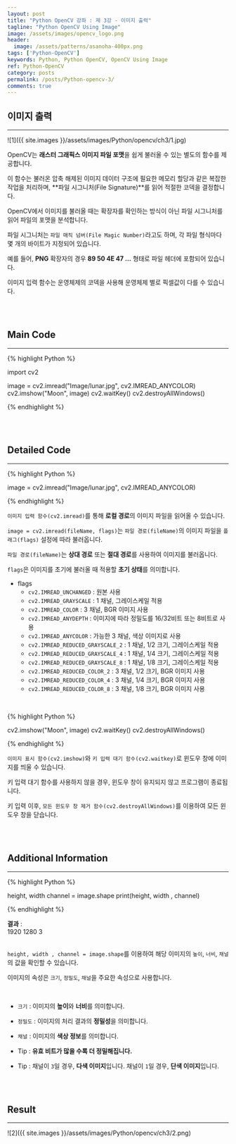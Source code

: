 ```yaml
---
layout: post
title: "Python OpenCV 강좌 : 제 3강 - 이미지 출력"
tagline: "Python OpenCV Using Image"
image: /assets/images/opencv_logo.png
header:
  image: /assets/patterns/asanoha-400px.png
tags: ['Python-OpenCV']
keywords: Python, Python OpenCV, OpenCV Using Image
ref: Python-OpenCV
category: posts
permalink: /posts/Python-opencv-3/
comments: true
---
```


## 이미지 출력 ##
----------

![1]({{ site.images }}/assets/images/Python/opencv/ch3/1.jpg)

OpenCV는 **래스터 그래픽스 이미지 파일 포맷**을 쉽게 불러올 수 있는 별도의 함수를 제공합니다.

이 함수는 불러온 압축 해제된 이미지 데이터 구조에 필요한 메모리 할당과 같은 복잡한 작업을 처리하며, **파일 시그니처(File Signature)**를 읽어 적절한 코덱을 결정합니다.

OpenCV에서 이미지를 불러올 때는 확장자를 확인하는 방식이 아닌 파일 시그니처를 읽어 파일의 포맷을 분석합니다.

파일 시그니처는 `파일 매직 넘버(File Magic Number)`라고도 하며, 각 파일 형식마다 몇 개의 바이트가 지정되어 있습니다.

예를 들어, **PNG** 확장자의 경우 **89 50 4E 47 …** 형태로 파일 헤더에 포함되어 있습니다.

이미지 입력 함수는 운영체제의 코덱을 사용해 운영체제 별로 픽셀값이 다를 수 있습니다. 

<br>
<br>

## Main Code ##
----------

{% highlight Python %}

import cv2

image = cv2.imread("Image/lunar.jpg", cv2.IMREAD_ANYCOLOR)
cv2.imshow("Moon", image)
cv2.waitKey()
cv2.destroyAllWindows()

{% endhighlight %}

<br>
<br>

## Detailed Code ##
----------

{% highlight Python %}

image = cv2.imread("Image/lunar.jpg", cv2.IMREAD_ANYCOLOR)

{% endhighlight %}

`이미지 입력 함수(cv2.imread)`를 통해 **로컬 경로**의 이미지 파일을 읽어올 수 있습니다.

`image = cv2.imread(fileName, flags)`는 `파일 경로(fileName)`의 이미지 파일을 `플래그(flags)` 설정에 따라 불러옵니다.

`파일 경로(fileName)`는 **상대 경로** 또는 **절대 경로**를 사용하여 이미지를 불러옵니다.

`flags`은 이미지를 초기에 불러올 때 적용할 **초기 상태**를 의미합니다.

* flags
    - `cv2.IMREAD_UNCHANGED` : 원본 사용
    - `cv2.IMREAD_GRAYSCALE` : 1 채널, 그레이스케일 적용
    - `cv2.IMREAD_COLOR` : 3 채널, BGR 이미지 사용
    - `cv2.IMREAD_ANYDEPTH` : 이미지에 따라 정밀도를 16/32비트 또는 8비트로 사용
    - `cv2.IMREAD_ANYCOLOR` : 가능한 3 채널, 색상 이미지로 사용
    - `cv2.IMREAD_REDUCED_GRAYSCALE_2` : 1 채널, 1/2 크기, 그레이스케일 적용
    - `cv2.IMREAD_REDUCED_GRAYSCALE_4` : 1 채널, 1/4 크기, 그레이스케일 적용
    - `cv2.IMREAD_REDUCED_GRAYSCALE_8` : 1 채널, 1/8 크기, 그레이스케일 적용
    - `cv2.IMREAD_REDUCED_COLOR_2` : 3 채널, 1/2 크기, BGR 이미지 사용
    - `cv2.IMREAD_REDUCED_COLOR_4` : 3 채널, 1/4 크기, BGR 이미지 사용
    - `cv2.IMREAD_REDUCED_COLOR_8` : 3 채널, 1/8 크기, BGR 이미지 사용

<br>

{% highlight Python %}

cv2.imshow("Moon", image)
cv2.waitKey()
cv2.destroyAllWindows()

{% endhighlight %}

`이미지 표시 함수(cv2.imshow)`와 `키 입력 대기 함수(cv2.waitkey)`로 윈도우 창에 이미지를 띄울 수 있습니다.

키 입력 대기 함수를 사용하지 않을 경우, 윈도우 창이 유지되지 않고 프로그램이 종료됩니다.

키 입력 이후, `모든 윈도우 창 제거 함수(cv2.destroyAllWindows)`를 이용하여 모든 윈도우 창을 닫습니다.

<br>
<br>

## Additional Information ##
----------

{% highlight Python %}

height, width channel = image.shape
print(height, width , channel)

{% endhighlight %}

**결과**
:    
1920 1280 3<br>
<br>

`height, width , channel = image.shape`를 이용하여 해당 이미지의 `높이`, `너비`, `채널`의 값을 확인할 수 있습니다.

이미지의 속성은 `크기`, `정밀도`, `채널`을 주요한 속성으로 사용합니다.

<br>

* `크기` : 이미지의 **높이**와 **너비**를 의미합니다.
* `정밀도` : 이미지의 처리 결과의 **정밀성**을 의미합니다.
* `채널` : 이미지의 **색상 정보**를 의미합니다. 

* Tip : **유효 비트가 많을 수록 더 정밀해집니다.**
* Tip : 채널이 `3`일 경우, **다색 이미지**입니다. 채널이 `1`일 경우, **단색 이미지**입니다.

<br>
<br>

## Result ##
----------

![2]({{ site.images }}/assets/images/Python/opencv/ch3/2.png)
